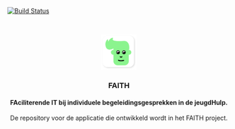 [![Build Status](http://35.224.240.121/jenkins/buildStatus/icon?job=FAITH%2Fmaster)](http://35.224.240.121/jenkins/job/FAITH/job/master/)


<!-- PROJECT LOGO -->
<br />
<p align="center">
    <a href="https://hogent.be/projecten/faith/">
        <img src="images/applogo.png" alt="Logo" width="80" height="80">
    </a>

  <h3 align="center">FAITH</h3>
  <h4 align="center">FAciliterende IT bij indi­vid­uele begeleidingsgesprekken in de jeugdHulp.</h4>

  <p align="center">
    De repository voor de applicatie die ontwikkeld wordt in het FAITH project.
  </p>
</p>
